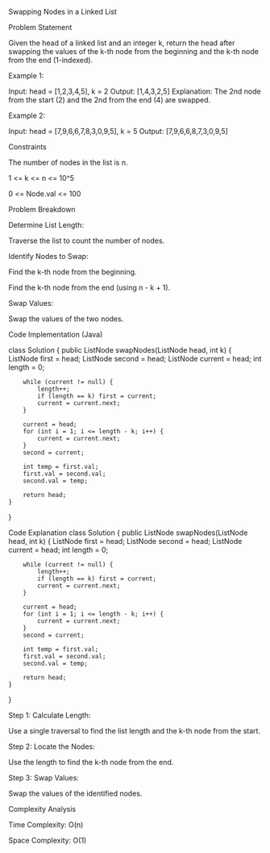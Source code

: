 Swapping Nodes in a Linked List

Problem Statement

Given the head of a linked list and an integer k, return the head after swapping the values of the k-th node from the beginning and the k-th node from the end (1-indexed).

Example 1:

Input: head = [1,2,3,4,5], k = 2
Output: [1,4,3,2,5]
Explanation: The 2nd node from the start (2) and the 2nd from the end (4) are swapped.

Example 2:

Input: head = [7,9,6,6,7,8,3,0,9,5], k = 5
Output: [7,9,6,6,8,7,3,0,9,5]

Constraints

The number of nodes in the list is n.

1 <= k <= n <= 10^5

0 <= Node.val <= 100

Problem Breakdown

Determine List Length:

Traverse the list to count the number of nodes.

Identify Nodes to Swap:

Find the k-th node from the beginning.

Find the k-th node from the end (using n - k + 1).

Swap Values:

Swap the values of the two nodes.

Code Implementation (Java)

class Solution {
    public ListNode swapNodes(ListNode head, int k) {
        ListNode first = head;
        ListNode second = head;
        ListNode current = head;
        int length = 0;

        while (current != null) {
            length++;
            if (length == k) first = current;
            current = current.next;
        }

        current = head;
        for (int i = 1; i <= length - k; i++) {
            current = current.next;
        }
        second = current;

        int temp = first.val;
        first.val = second.val;
        second.val = temp;

        return head;
    }
}

Code Explanation
class Solution {
    public ListNode swapNodes(ListNode head, int k) {
        ListNode first = head;
        ListNode second = head;
        ListNode current = head;
        int length = 0;

        while (current != null) {
            length++;
            if (length == k) first = current;
            current = current.next;
        }

        current = head;
        for (int i = 1; i <= length - k; i++) {
            current = current.next;
        }
        second = current;

        int temp = first.val;
        first.val = second.val;
        second.val = temp;

        return head;
    }
}

Step 1: Calculate Length:

Use a single traversal to find the list length and the k-th node from the start.

Step 2: Locate the Nodes:

Use the length to find the k-th node from the end.

Step 3: Swap Values:

Swap the values of the identified nodes.

Complexity Analysis

Time Complexity: O(n)

Space Complexity: O(1)

